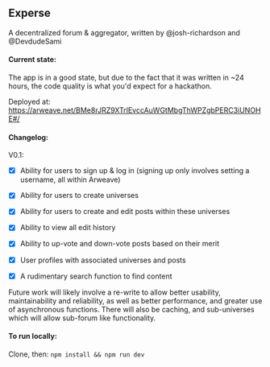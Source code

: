 ## Experse

A decentralized forum & aggregator, written by @josh-richardson and @DevdudeSami

#### Current state:

The app is in a good state, but due to the fact that it was written in ~24 hours, the code quality is what you'd expect for a hackathon.

Deployed at: https://arweave.net/BMe8rJRZ9XTrIEvccAuWGtMbgThWPZgbPERC3iUNOHE#/

#### Changelog:
 
V0.1:
- [x] Ability for users to sign up & log in (signing up only involves setting a username, all within Arweave)
- [x] Ability for users to create universes
- [x] Ability for users to create and edit posts within these universes
- [x] Ability to view all edit history
- [x] Ability to up-vote and down-vote posts based on their merit
- [x] User profiles with associated universes and posts
- [x] A rudimentary search function to find content


Future work will likely involve a re-write to allow better usability, maintainability and reliability, as well as better performance, and greater use of asynchronous functions. There will also be caching, and sub-universes which will allow sub-forum like functionality.

#### To run locally:
Clone, then: `npm install && npm run dev`

